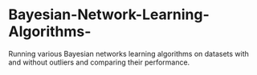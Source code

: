 # Bayesian-Network-Learning-Algorithms-
Running various Bayesian networks learning algorithms on datasets with and without outliers and comparing their performance.
